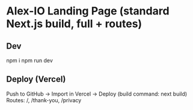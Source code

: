 # Alex-IO Landing Page (standard Next.js build, full + routes)

## Dev
npm i
npm run dev

## Deploy (Vercel)
Push to GitHub → Import in Vercel → Deploy (build command: next build)
Routes: /, /thank-you, /privacy
